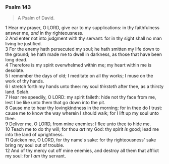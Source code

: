 ### Psalm 143

> A Psalm of David.

1 Hear my prayer, O LORD, give ear to my supplications: in thy faithfulness answer me, *and* in thy righteousness.  
2 And enter not into judgment with thy servant: for in thy sight shall no man living be justified.  
3 For the enemy hath persecuted my soul; he hath smitten my life down to the ground; he hath made me to dwell in darkness, as those that have been long dead.  
4 Therefore is my spirit overwhelmed within me; my heart within me is desolate.  
5 I remember the days of old; I meditate on all thy works; I muse on the work of thy hands.  
6 I stretch forth my hands unto thee: my soul *thirsteth* after thee, as a thirsty land. Selah.  
7 Hear me speedily, O LORD: my spirit faileth: hide not thy face from me, lest I be like unto them that go down into the pit.  
8 Cause me to hear thy lovingkindness in the morning; for in thee do I trust: cause me to know the way wherein I should walk; for I lift up my soul unto thee.  
9 Deliver me, O LORD, from mine enemies: I flee unto thee to hide me.  
10 Teach me to do thy will; for thou *art* my God: thy spirit *is* good; lead me into the land of uprightness.  
11 Quicken me, O LORD, for thy name's sake: for thy righteousness' sake bring my soul out of trouble.  
12 And of thy mercy cut off mine enemies, and destroy all them that afflict my soul: for I *am* thy servant.  
